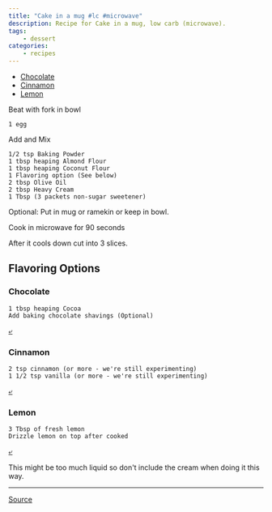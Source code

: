 ```yaml
---
title: "Cake in a mug #lc #microwave"
description: Recipe for Cake in a mug, low carb (microwave).
tags:
    - dessert
categories:
    - recipes
---
```


<nav>
    <ul>
        <li><a href="#chocolate">Chocolate</a></li>
        <li><a href="#cinnamon">Cinnamon</a></li>
        <li><a href="#lemon">Lemon</a></li>
    </ul>
</nav>

Beat with fork in bowl

```
1 egg
```

Add and Mix

```
1/2 tsp Baking Powder
1 tbsp heaping Almond Flour
1 tbsp heaping Coconut Flour
1 Flavoring option (See below)
2 tbsp Olive Oil
2 tbsp Heavy Cream
1 Tbsp (3 packets non-sugar sweetener)
```

Optional: Put in mug or ramekin or keep in bowl.

Cook in microwave for 90 seconds

After it cools down cut into 3 slices.

## Flavoring Options

### Chocolate

```
1 tbsp heaping Cocoa
Add baking chocolate shavings (Optional)
```

[&#x2936;](#)

### Cinnamon

```
2 tsp cinnamon (or more - we're still experimenting)
1 1/2 tsp vanilla (or more - we're still experimenting)
```

[&#x2936;](#)

### Lemon

```
3 Tbsp of fresh lemon
Drizzle lemon on top after cooked
```

[&#x2936;](#)

This might be too much liquid so don't include the cream when doing it this way.

---

[Source](https://www.youtube.com/watch?v=wdNgQfCNlP8&)
